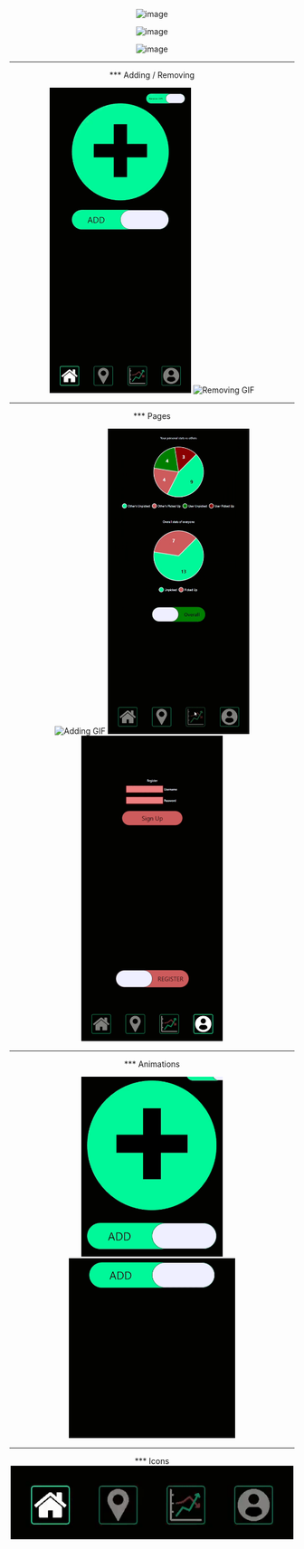 <div align="center" >
  
  ![image](https://github.com/user-attachments/assets/05c33ca0-82f2-478a-90e8-3301c7b24365)
  
  ![image](https://github.com/user-attachments/assets/48956bb6-1565-43ea-9e99-93cc98d7956f)
  
  ![image](https://github.com/user-attachments/assets/b2163971-fff8-462c-a1d7-04b9a5915e3f)

---

*** Adding / Removing

  <div align="center">
    <img src="gifs/adding.gif" alt="Adding GIF" width="250"/>
    <img src="gifs/removing.gif" alt="Removing GIF" width="250"/>
  </div>

---

*** Pages

  <div align="center">
    <img src="gifs/filters.gif" alt="Adding GIF" width="250"/>
    <img src="gifs/stats.gif" alt="Removing GIF" width="250"/>
    <img src="gifs/profile.gif" alt="Removing GIF" width="250"/>
  </div>
  
---

*** Animations

  <div align="center">
    <img src="gifs/anim1.gif" alt="Adding GIF" width="250"/>
    <img src="gifs/anim2.gif" alt="Removing GIF" height="318"/>
  </div>
  
---

*** Icons
  <img src="gifs/page_icons.gif" alt="Adding GIF" width="500"/>
  
</div>


